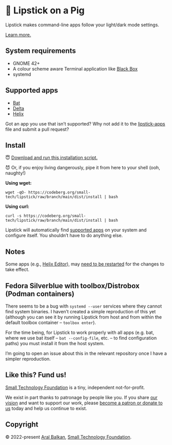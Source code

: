 # 🐷 Lipstick on a Pig

Lipstick makes command-line apps follow your light/dark mode settings.

[Learn more.](https://ar.al/2022/08/03/the-most-important-lesson-in-design/)

## System requirements

- GNOME 42+
- A colour scheme aware Terminal application like [Black Box](https://gitlab.gnome.org/raggesilver/blackbox#black-box)
- systemd

## Supported apps

- [Bat](https://github.com/sharkdp/bat#readme)
- [Delta](https://github.com/dandavison/delta#readme)
- [Helix](https://helix-editor.com)

Got an app you use that isn’t supported? Why not add it to the [lipstick-apps](scripts/lipstick-apps) file and submit a pull request?

## Install

😇 [Download and run this installation script.](https://codeberg.org/small-tech/lipstick/raw/branch/main/dist/install) 

😈 Or, if you enjoy living dangerously, pipe it from here to your shell (ooh, naughty!)

__Using wget:__

```shell
wget -qO- https://codeberg.org/small-tech/lipstick/raw/branch/main/dist/install | bash
```

__Using curl:__

```shell
curl -s https://codeberg.org/small-tech/lipstick/raw/branch/main/dist/install | bash
```

Lipstick will automatically find [supported apps](#supported-apps) on your system and configure itself. You shouldn’t have to do anything else.

## Notes

Some apps (e.g., [Helix Editor](https://helix-editor.com)), may [need to be restarted](https://github.com/helix-editor/helix/issues/2158#issuecomment-1201083242) for the changes to take effect.

## Fedora Silverblue with toolbox/Distrobox (Podman containers)

There seems to be a bug with `systemd --user` services where they cannot find system binaries. I haven’t created a simple reproduction of this yet (although you can see it by running Lipstick from host and from within the default toolbox container – `toolbox enter`).

For the time being, for Lipstick to work properly with all apps (e.g. bat, where we use bat itself –  `bat --config-file`, etc. – to find configuration paths) you must install it from the host system.

I’m going to open an issue about this in the relevant repository once I have a simpler reproduction.

## Like this? Fund us!

[Small Technology Foundation](https://small-tech.org) is a tiny, independent not-for-profit.

We exist in part thanks to patronage by people like you. If you share [our vision](https://small-tech.org/about/#small-technology) and want to support our work, please [become a patron or donate to us](https://small-tech.org/fund-us) today and help us continue to exist.

## Copyright

&copy; 2022-present [Aral Balkan](https://ar.al), [Small Technology Foundation](https://small-tech.org).
